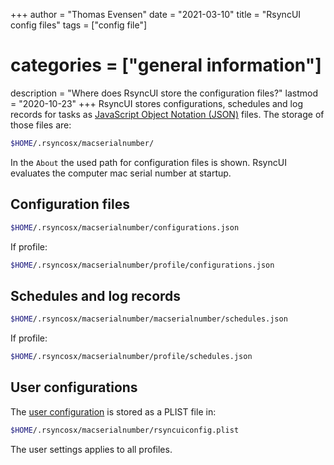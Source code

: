 +++
author = "Thomas Evensen"
date = "2021-03-10"
title =  "RsyncUI config files"
tags = ["config file"]
# categories = ["general information"]
description = "Where does RsyncUI store the configuration files?"
lastmod = "2020-10-23"
+++
RsyncUI stores configurations, schedules and log records for tasks as [JavaScript Object Notation (JSON)](https://en.wikipedia.org/wiki/JSON) files. The storage of those files are:
```bash
$HOME/.rsyncosx/macserialnumber/
```
In the `About` the used path for configuration files is shown. RsyncUI evaluates the computer mac serial number at startup.

## Configuration files
```bash
$HOME/.rsyncosx/macserialnumber/configurations.json
```
If profile:
```bash
$HOME/.rsyncosx/macserialnumber/profile/configurations.json
```
## Schedules and log records
```bash
$HOME/.rsyncosx/macserialnumber/macserialnumber/schedules.json
```
If profile:
```bash
$HOME/.rsyncosx/macserialnumber/profile/schedules.json
```

## User configurations

The [user configuration](/post/settings/) is stored as a PLIST file in:
```bash
$HOME/.rsyncosx/macserialnumber/rsyncuiconfig.plist
```
The user settings applies to all profiles.
